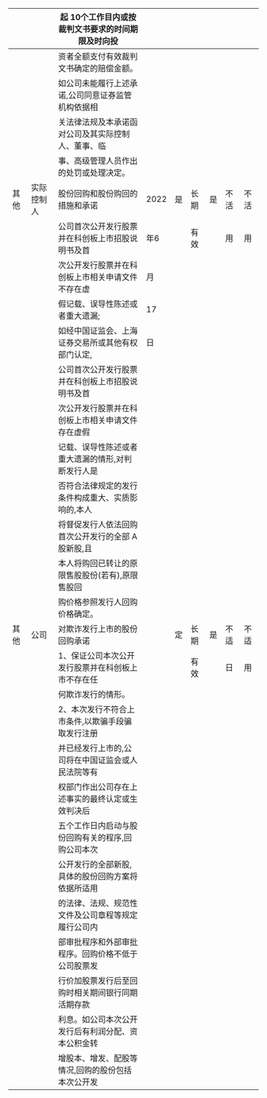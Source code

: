 |    |       | 起 10个工作目内或按裁判文书要求的时间期限及时向投  |      |   |    |   |    |    |
|----|-------|-----------------------------|------|---|----|---|----|----|
|    |       | 资者全额支付有效裁判文书确定的赔偿金额。        |      |   |    |   |    |    |
|    |       | 如公司未能履行上述承诺,公司同意证券监管机构依据相   |      |   |    |   |    |    |
|    |       | 关法律法规及本承诺函对公司及其实际控制人、董事、临   |      |   |    |   |    |    |
|    |       | 事、高级管理人员作出的处罚或处理决定。         |      |   |    |   |    |    |
| 其他 | 实际控制人 | 股份回购和股份购回的措施和承诺             | 2022 | 是 | 长期 | 是 | 不活 | 不活 |
|    |       | 公司首次公开发行股票并在科创板上市招股说明书及首    | 年6   |   | 有效 |   | 用  | 用  |
|    |       | 次公开发行股票并在科创板上市相关申请文件不存在虚    | 月    |   |    |   |    |    |
|    |       | 假记载、误导性陈述或者重大遗漏;            | 17   |   |    |   |    |    |
|    |       | 如经中国证监会、上海证券交易所或其他有权部门认定,   | 日    |   |    |   |    |    |
|    |       | 公司首次公开发行股票并在科创板上市招股说明书及首    |      |   |    |   |    |    |
|    |       | 次公开发行股票并在科创板上市相关申请文件存在虚假    |      |   |    |   |    |    |
|    |       | 记载、误导性陈述或者重大遗漏的情形,对判断发行人是   |      |   |    |   |    |    |
|    |       | 否符合法律规定的发行条件构成重大、实质影响的,本人   |      |   |    |   |    |    |
|    |       | 将督促发行人依法回购首次公开发行的全部 A 股新股,且 |      |   |    |   |    |    |
|    |       | 本人将购回已转让的原限售股股份(若有),原限售股回   |      |   |    |   |    |    |
|    |       | 购价格参照发行人回购价格确定。             |      |   |    |   |    |    |
| 其他 | 公司    | 对欺诈发行上市的股份回购承诺              |      | 定 | 长期 | 是 | 不适 | 不适 |
|    |       | 1、保证公司本次公开发行股票并在科创板上市不存在任   |      |   | 有效 |   | 日  | 用  |
|    |       | 何欺诈发行的情形。                   |      |   |    |   |    |    |
|    |       | 2、本次发行不符合上市条件,以欺骗手段骗取发行注册   |      |   |    |   |    |    |
|    |       | 并已经发行上市的,公司将在中国证监会或人民法院等有   |      |   |    |   |    |    |
|    |       | 权部门作出公司存在上述事实的最终认定或生效判决后    |      |   |    |   |    |    |
|    |       | 五个工作日内启动与股份回购有关的程序,回购公司本次   |      |   |    |   |    |    |
|    |       | 公开发行的全部新股,具体的股份回购方案将依据所适用   |      |   |    |   |    |    |
|    |       | 的法律、法规、规范性文件及公司章程等规定履行公司内   |      |   |    |   |    |    |
|    |       | 部审批程序和外部审批程序。回购价格不低于公司股票发   |      |   |    |   |    |    |
|    |       | 行价加股票发行后至回购时相关期间银行同期活期存款    |      |   |    |   |    |    |
|    |       | 利息。如公司本次公开发行后有利润分配、资本公积金转   |      |   |    |   |    |    |
|    |       | 增股本、增发、配股等情况,回购的股份包括本次公开发   |      |   |    |   |    |    |